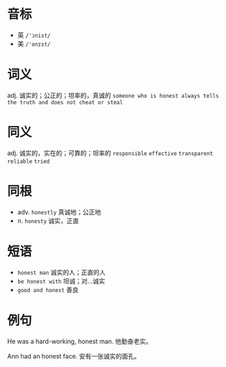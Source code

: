 # 音标

- 英 `/'ɔnist/`
- 美 `/'ɑnɪst/`

# 词义

adj. 诚实的；公正的；坦率的，真诚的
`someone who is honest always tells the truth and does not cheat or steal`

# 同义

adj. 诚实的，实在的；可靠的；坦率的
`responsible` `effective` `transparent` `reliable` `tried`

# 同根

- adv. `honestly` 真诚地；公正地
- n. `honesty` 诚实，正直

# 短语

- `honest man` 诚实的人；正直的人
- `be honest with` 坦诚；对…诚实
- `good and honest` 善良

# 例句

He was a hard-working, honest man.
他勤奋老实。

Ann had an honest face.
安有一张诚实的面孔。


